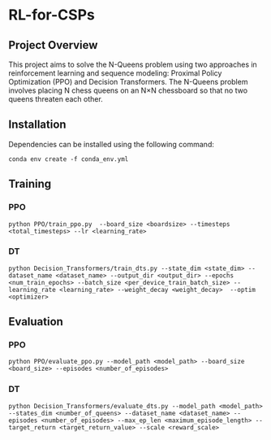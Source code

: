 # RL-for-CSPs

## Project Overview
This project aims to solve the N-Queens problem using two approaches in reinforcement learning and sequence modeling: Proximal Policy Optimization (PPO) and Decision Transformers. The N-Queens problem involves placing N chess queens on an N×N chessboard so that no two queens threaten each other.

## Installation
Dependencies can be installed using the following command:

```
conda env create -f conda_env.yml
```

## Training
### PPO

```
python PPO/train_ppo.py  --board_size <boardsize> --timesteps <total_timesteps> --lr <learning_rate> 
```
### DT

```
python Decision_Transformers/train_dts.py --state_dim <state_dim> --dataset_name <dataset_name> --output_dir <output_dir> --epochs <num_train_epochs> --batch_size <per_device_train_batch_size> --learning_rate <learning_rate> --weight_decay <weight_decay>  --optim <optimizer> 
```

## Evaluation
### PPO

```
python PPO/evaluate_ppo.py --model_path <model_path> --board_size <board_size> --episodes <number_of_episodes>

```
### DT

```
python Decision_Transformers/evaluate_dts.py --model_path <model_path> --states_dim <number_of_queens> --dataset_name <dataset_name> --episodes <number_of_episodes> --max_ep_len <maximum_episode_length> --target_return <target_return_value> --scale <reward_scale>

```
